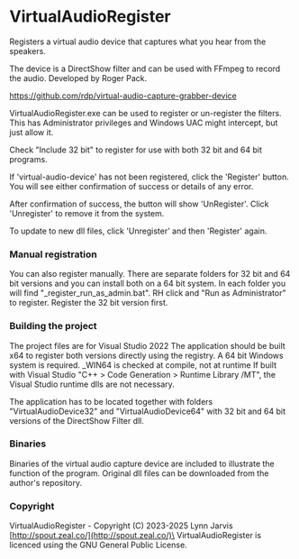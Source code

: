 # VirtualAudioRegister
Registers a virtual audio device that captures what you hear from the speakers.

The device is a DirectShow filter and can be used with FFmpeg to record the audio.
Developed by Roger Pack.

https://github.com/rdp/virtual-audio-capture-grabber-device

VirtualAudioRegister.exe can be used to register or un-register the filters.
This has Administrator privileges and Windows UAC might intercept, but just allow it.

Check "Include 32 bit" to register for use with both 32 bit and 64 bit programs.

If 'virtual-audio-device' has not been registered, click the 'Register' button.
You will see either confirmation of success or details of any error.
				
After confirmation of success, the button will show 'UnRegister'.
Click 'Unregister' to remove it from the system. 

To update to new dll files, click 'Unregister' and then 'Register' again.

### Manual registration

You can also register manually. There are separate folders for 32 bit and 64 bit versions and you can install both on a 64 bit system. In each folder you will find "_register_run_as_admin.bat". RH click and "Run as Administrator" to register. Register the 32 bit version first.

### Building the project

The project files are for Visual Studio 2022
The application should be built x64 to register both versions directly using the registry.
A 64 bit Windows system is required. _WIN64 is checked at compile, not at runtime
If built with Visual Studio "C++ > Code Generation > Runtime Library /MT",
the Visual Studio runtime dlls are not necessary.

The application has to be located together with folders 
"VirtualAudioDevice32" and "VirtualAudioDevice64" with 32 bit and 64 bit
versions of the DirectShow Filter dll.

### Binaries

Binaries of the virtual audio capture device are included to illustrate the function of the program.
Original dll files can be downloaded from the author's repository.

### Copyright

VirtualAudioRegister - Copyright (C) 2023-2025 Lynn Jarvis [http://spout.zeal.co/](http://spout.zeal.co/)\
VirtualAudioRegister is licenced using the GNU General Public License.


